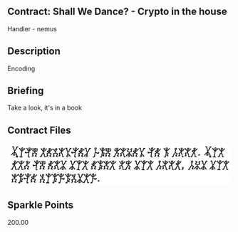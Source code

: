 ## Contract: Shall We Dance? - Crypto in the house
Handler - nemus

## Description
Encoding

## Briefing
Take a look, it's in a book

## Contract Files
![d1.png](files/d1.png)

## Sparkle Points
200.00 
